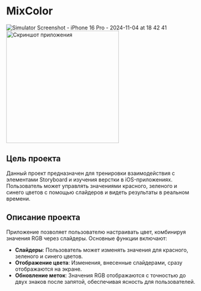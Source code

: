 # MixColor
![Simulator Screenshot - iPhone 16 Pro - 2024-11-04 at 18 42 41](https://github.com/user-attachments/assets/b4f71889-4625-45fb-b93f-c9e660764218)
<img src="(https://github.com/user-attachments/assets/b4f71889-4625-45fb-b93f-c9e660764218)" alt="Скриншот приложения" width="300" />

## Цель проекта
Данный проект предназначен для тренировки взаимодействия с элементами Storyboard и изучения верстки в iOS-приложениях. 
Пользователь может управлять значениями красного, зеленого и синего цветов с помощью слайдеров и видеть результаты в реальном времени.

## Описание проекта
Приложение позволяет пользователю настраивать цвет, комбинируя значения RGB через слайдеры. Основные функции включают:

- **Слайдеры**: Пользователь может изменять значения для красного, зеленого и синего цветов.
- **Отображение цвета**: Изменения, внесенные слайдерами, сразу отображаются на экране.
- **Обновление меток**: Значения RGB отображаются с точностью до двух знаков после запятой, обеспечивая ясность для пользователей.
